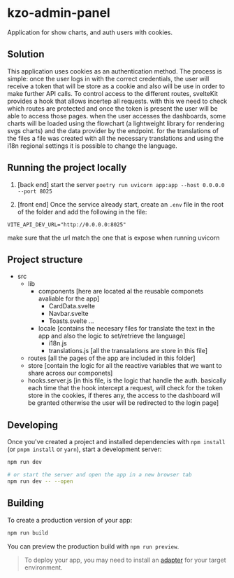 # kzo-admin-panel

Application for show charts, and auth users with cookies.

## Solution

This application uses cookies as an authentication method. The process is simple: once the user logs in with the correct credentials, the user will receive a token that will be store as a cookie and also will be use in order to make further API calls. To control access to the different routes, svelteKit provides a hook that allows incertep all requests. with this we need to check which routes are protected and once the token is present the user will be able to access those pages. when the user accesses the dashboards, some charts will be loaded using the flowchart (a lightweight library for rendering svgs charts) and the data provider by the endpoint. for the translations of the files a file was created with all the necessary translations and using the i18n regional settings it is possible to change the language.

## Running the project locally

1.  [back end] start the server `poetry run uvicorn app:app --host 0.0.0.0 --port 8025`

2.  [front end] Once the service already start, create an `.env` file in the root of the folder and add the following in the file:

`VITE_API_DEV_URL="http://0.0.0.0:8025"`

make sure that the url match the one that is expose when running uvicorn

## Project structure

- src
  - lib
    - components
      [here are located al the reusable componets avaliable for the app]
      - CardData.svelte
      - Navbar.svelte
      - Toasts.svelte
        ...
    - locale
      [contains the necesary files for translate the text in the app and also the logic to set/retrieve the language]
      - i18n.js
      - translations.js
        [all the transalations are store in this file]
  - routes
    [all the pages of the app are included in this folder]
  - store
    [contain the logic for all the reactive variables that we want to share across our componets]
  - hooks.server.js
    [in this file, is the logic that handle the auth. basically each time that the hook intercept a request, will check for the token store in the cookies, if theres any, the access to the dashboard will be granted otherwise the user will be redirected to the login page]

## Developing

Once you've created a project and installed dependencies with `npm install` (or `pnpm install` or `yarn`), start a development server:

```bash
npm run dev

# or start the server and open the app in a new browser tab
npm run dev -- --open
```

## Building

To create a production version of your app:

```bash
npm run build
```

You can preview the production build with `npm run preview`.

> To deploy your app, you may need to install an [adapter](https://kit.svelte.dev/docs/adapters) for your target environment.
